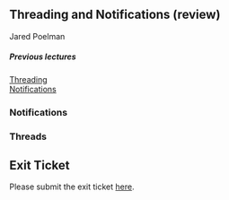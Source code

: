 ## Threading and Notifications (review)
Jared Poelman  

##### Previous lectures  
[Threading](https://github.com/accesscode-2-1/unit-2/blob/master/lessons/10_Threads.md)  
[Notifications](https://github.com/accesscode-2-1/unit-2/blob/master/lessons/11_Notifications.md)  

### Notifications

### Threads

## Exit Ticket  
Please submit the exit ticket [here](https://docs.google.com/forms/d/1YlBu5qmGigbq5AdfiU4x-E7JVoDShq4lSacoetuu5ZA/viewform).  
